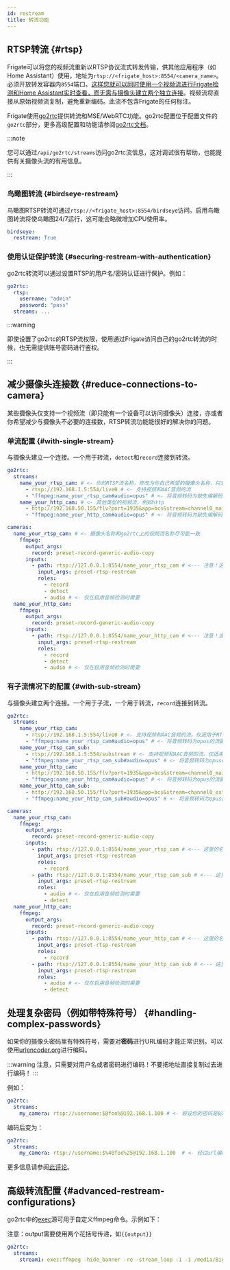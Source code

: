 ```yaml
---
id: restream
title: 转流功能
---
```


## RTSP转流 {#rtsp}

Frigate可以将您的视频流重新以RTSP协议流式转发传输，供其他应用程序（如Home Assistant）使用，地址为`rtsp://<frigate_host>:8554/<camera_name>`。必须开放转发容器内`8554`端口。[这样您就可以同时使用一个视频流进行Frigate检测和Home Assistant实时查看，而无需与摄像头建立两个独立连接](#reduce-connections-to-camera)。视频流将直接从原始视频流复制，避免重新编码。此流不包含Frigate的任何标注。

Frigate使用[go2rtc](https://github.com/AlexxIT/go2rtc/tree/v1.9.9)提供转流和MSE/WebRTC功能。go2rtc配置位于配置文件的`go2rtc`部分，更多高级配置和功能请参阅[go2rtc文档](https://github.com/AlexxIT/go2rtc/tree/v1.9.9#configuration)。

:::note

您可以通过`/api/go2rtc/streams`访问go2rtc流信息，这对调试很有帮助，也能提供有关摄像头流的有用信息。

:::

### 鸟瞰图转流 {#birdseye-restream}

鸟瞰图RTSP转流可通过`rtsp://<frigate_host>:8554/birdseye`访问。启用鸟瞰图转流将使鸟瞰图24/7运行，这可能会略微增加CPU使用率。

```yaml
birdseye:
  restream: True
```

### 使用认证保护转流 {#securing-restream-with-authentication}

go2rtc转流可以通过设置RTSP的用户名/密码认证进行保护。例如：

```yaml
go2rtc:
  rtsp:
    username: "admin"
    password: "pass"
  streams: ...
```

:::warning

即使设置了go2rtc的RTSP流权限，使用通过Frigate访问自己的go2rtc转流的时候，也无需提供账号密码进行鉴权。

:::

## 减少摄像头连接数 {#reduce-connections-to-camera}

某些摄像头仅支持一个视频流（即只能有一个设备可以访问摄像头）连接，亦或者你希望减少与摄像头不必要的连接数，RTSP转流功能能很好的解决你的问题。

### 单流配置 {#with-single-stream}

与摄像头建立一个连接。一个用于转流，`detect`和`record`连接到转流。

```yaml
go2rtc:
  streams:
    name_your_rtsp_cam: # <- 你的RTSP流名称，修改为你自己希望的摄像头名称，只支持英文数字下划线和连接符
      - rtsp://192.168.1.5:554/live0 # <- 支持视频和AAC音频的流
      - "ffmpeg:name_your_rtsp_cam#audio=opus" # <- 将音频转码为缺失编解码器(通常是opus)的视频流副本
    name_your_http_cam: # <- 其他类型的视频流，例如http
      - http://192.168.50.155/flv?port=1935&app=bcs&stream=channel0_main.bcs&user=user&password=password # <- 支持视频和AAC音频的流
      - "ffmpeg:name_your_http_cam#audio=opus" # <- 将音频转码为缺失编解码器(通常是opus)的视频流副本

cameras:
  name_your_rtsp_cam: # <- 摄像头名称和go2rtc上的视频流名称尽可能一致
    ffmpeg:
      output_args:
        record: preset-record-generic-audio-copy
      inputs:
        - path: rtsp://127.0.0.1:8554/name_your_rtsp_cam # <--- 注意！这里的名称（name_your_rtsp_cam）必须与上面转流中设置的视频流名称一致！记得修改
          input_args: preset-rtsp-restream
          roles:
            - record
            - detect
            - audio # <- 仅在启用音频检测时需要
  name_your_http_cam:
    ffmpeg:
      output_args:
        record: preset-record-generic-audio-copy
      inputs:
        - path: rtsp://127.0.0.1:8554/name_your_http_cam # <--- 注意！这里的名称（name_your_http_cam）必须与上面转流中设置的摄像头名称一致！记得修改
          input_args: preset-rtsp-restream
          roles:
            - record
            - detect
            - audio # <- 仅在启用音频检测时需要
```

### 有子流情况下的配置 {#with-sub-stream}

与摄像头建立两个连接。一个用于子流，一个用于转流，`record`连接到转流。

```yaml
go2rtc:
  streams:
    name_your_rtsp_cam:
      - rtsp://192.168.1.5:554/live0 # <- 支持视频和AAC音频的流。仅适用于RTSP流，HTTP必须使用ffmpeg
      - "ffmpeg:name_your_rtsp_cam#audio=opus" # <- 将音频转码为opus的流副本
    name_your_rtsp_cam_sub:
      - rtsp://192.168.1.5:554/substream # <- 支持视频和AAC音频的流。仅适用于RTSP流，HTTP必须使用ffmpeg
      - "ffmpeg:name_your_rtsp_cam_sub#audio=opus" # <- 将音频转码为opus的流副本
    name_your_http_cam:
      - http://192.168.50.155/flv?port=1935&app=bcs&stream=channel0_main.bcs&user=user&password=password # <- 支持视频和AAC音频的流。仅适用于RTSP流，HTTP必须使用ffmpeg
      - "ffmpeg:name_your_http_cam#audio=opus" # <- 将音频转码为opus的流副本
    name_your_http_cam_sub:
      - http://192.168.50.155/flv?port=1935&app=bcs&stream=channel0_ext.bcs&user=user&password=password # <- 支持视频和AAC音频的流。仅适用于RTSP流，HTTP必须使用ffmpeg
      - "ffmpeg:name_your_http_cam_sub#audio=opus" # <- 将音频转码为opus的流副本

cameras:
  name_your_rtsp_cam:
    ffmpeg:
      output_args:
        record: preset-record-generic-audio-copy
      inputs:
        - path: rtsp://127.0.0.1:8554/name_your_rtsp_cam # <--- 这里的名称必须与转流中的摄像头名称匹配
          input_args: preset-rtsp-restream
          roles:
            - record
        - path: rtsp://127.0.0.1:8554/name_your_rtsp_cam_sub # <--- 这里的名称必须与转流中的camera_sub名称匹配
          input_args: preset-rtsp-restream
          roles:
            - audio # <- 仅在启用音频检测时需要
            - detect
  name_your_http_cam:
    ffmpeg:
      output_args:
        record: preset-record-generic-audio-copy
      inputs:
        - path: rtsp://127.0.0.1:8554/name_your_http_cam # <--- 这里的名称必须与转流中的摄像头名称匹配
          input_args: preset-rtsp-restream
          roles:
            - record
        - path: rtsp://127.0.0.1:8554/name_your_http_cam_sub # <--- 这里的名称必须与转流中的camera_sub名称匹配
          input_args: preset-rtsp-restream
          roles:
            - audio # <- 仅在启用音频检测时需要
            - detect
```

## 处理复杂密码（例如带特殊符号） {#handling-complex-passwords}

如果你的摄像头密码里有特殊符号，需要对**密码**进行URL编码才能正常识别。可以使用[urlencoder.org](https://urlencoder.org)进行编码。

:::warning
注意，只需要对用户名或者密码进行编码！不要把地址直接复制过去进行编码！
:::

例如：

```yaml
go2rtc:
  streams:
    my_camera: rtsp://username:$@foo%@192.168.1.100 # <- 假设你的密码是$@foo%，由于URL里@符号有其他用途，会导致这个地址无效
```

编码后变为：

```yaml
go2rtc:
  streams:
    my_camera: rtsp://username:$%40foo%25@192.168.1.100  # <- 经过url编码后，会将@符号转换为%40，%符号转为%25
```

更多信息请参阅[此评论](https://github.com/AlexxIT/go2rtc/issues/1217#issuecomment-2242296489)。

## 高级转流配置 {#advanced-restream-configurations}

go2rtc中的[exec](https://github.com/AlexxIT/go2rtc/tree/v1.9.9#source-exec)源可用于自定义ffmpeg命令。示例如下：

注意：output需要使用两个花括号传递，如<code v-pre>{{output}}</code>

```yaml
go2rtc:
  streams:
    stream1: exec:ffmpeg -hide_banner -re -stream_loop -1 -i /media/BigBuckBunny.mp4 -c copy -rtsp_transport tcp -f rtsp {{output}}
```